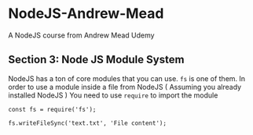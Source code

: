 # NodeJS-Andrew-Mead
A NodeJS course from Andrew Mead Udemy

## Section 3: Node JS Module System 
NodeJS has a ton of core modules that you can use. `fs` is one of them. In order to use a module inside a file from NodeJS ( Assuming you already installed NodeJS ) You need to use `require` to import the module 

```
const fs = require('fs');

fs.writeFileSync('text.txt', 'File content');
```